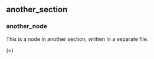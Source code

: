
## another_section

### another_node

This is a node in another section, written in a separate file.

(<)
